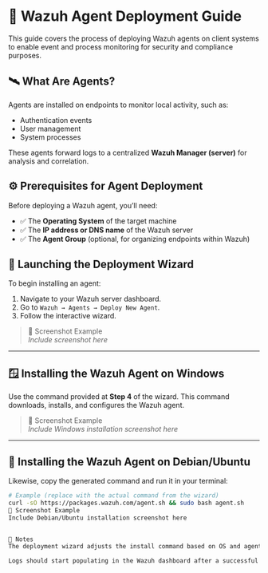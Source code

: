 
# 📘 Wazuh Agent Deployment Guide

This guide covers the process of deploying Wazuh agents on client systems to enable event and process monitoring for security and compliance purposes.

## 🛰️ What Are Agents?

Agents are installed on endpoints to monitor local activity, such as:

- Authentication events
- User management
- System processes

These agents forward logs to a centralized **Wazuh Manager (server)** for analysis and correlation.

## ⚙️ Prerequisites for Agent Deployment

Before deploying a Wazuh agent, you’ll need:

- ✅ The **Operating System** of the target machine
- ✅ The **IP address or DNS name** of the Wazuh server
- ✅ The **Agent Group** (optional, for organizing endpoints within Wazuh)

## 🚀 Launching the Deployment Wizard

To begin installing an agent:

1. Navigate to your Wazuh server dashboard.
2. Go to `Wazuh → Agents → Deploy New Agent`.
3. Follow the interactive wizard.

> 📸 Screenshot Example  
> *Include screenshot here*

---

## 🪟 Installing the Wazuh Agent on Windows

Use the command provided at **Step 4** of the wizard. This command downloads, installs, and configures the Wazuh agent.

> 📸 Screenshot Example  
> *Include Windows installation screenshot here*

---

## 🐧 Installing the Wazuh Agent on Debian/Ubuntu

Likewise, copy the generated command and run it in your terminal:

```bash
# Example (replace with the actual command from the wizard)
curl -sO https://packages.wazuh.com/agent.sh && sudo bash agent.sh
📸 Screenshot Example
Include Debian/Ubuntu installation screenshot here


📌 Notes
The deployment wizard adjusts the install command based on OS and agent group.

Logs should start populating in the Wazuh dashboard after a successful install.
